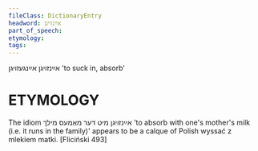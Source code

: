 ```yaml
---
fileClass: DictionaryEntry
headword: אײַנזויגן
part_of_speech: 
etymology: 
tags: 
---
```

אײַנזויגן
אײַנגעזויגן
'to suck in, absorb'

ETYMOLOGY
===========
The idiom אײַנזויגן מיט דער מאַמעס מילך 'to absorb with one's mother's milk (i.e. it runs in the family)' appears to be a calque of Polish wyssać z mlekiem matki.
[Fliciński 493]